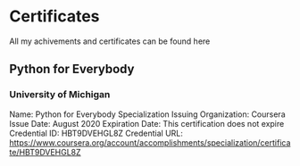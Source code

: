 # Certificates
All my achivements and certificates can be found here

## Python for Everybody
### University of Michigan

Name: Python for Everybody Specialization
Issuing Organization: Coursera
Issue Date: August 2020
Expiration Date: This certification does not expire
Credential ID: HBT9DVEHGL8Z
Credential URL: https://www.coursera.org/account/accomplishments/specialization/certificate/HBT9DVEHGL8Z
